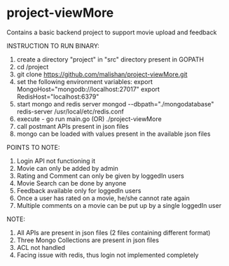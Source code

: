 # project-viewMore
Contains a basic backend project to support movie upload and feedback



INSTRUCTION TO RUN BINARY:

1. create a directory "project" in "src" directory present in GOPATH
2. cd /project
3. git clone https://github.com/malishan/project-viewMore.git
4. set the following environment variables:
        export MongoHost="mongodb://localhost:27017"
        export RedisHost="localhost:6379"
5. start mongo and redis server
    mongod --dbpath="./mongodatabase"
    redis-server /usr/local/etc/redis.conf
6. execute - go run main.go     (OR)     ./project-viewMore
7. call postmant APIs present in json files
8. mongo can be loaded with values present in the available json files





POINTS TO NOTE:

1. Login API not functioning it
2. Movie can only be added by admin
3. Rating and Comment can only be given by loggedIn users
4. Movie Search can be done by anyone
5. Feedback available only for loggedIn users
6. Once a user has rated on a movie, he/she cannot rate again
7. Multiple comments on a movie can be put up by a single loggedIn user




NOTE:

1. All APIs are present in json files (2 files containing different format)
2. Three Mongo Collections are present in json files
3. ACL not handled
4. Facing issue with redis, thus login not implemented completely